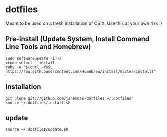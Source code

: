 # dotfiles

Meant to be used on a fresh installation of OS X. Use this at your own risk :)

## Pre-install (Update System, Install Command Line Tools and Homebrew)

    sudo softwareupdate -i -a
    xcode-select --install
    ruby -e "$(curl -fsSL https://raw.githubusercontent.com/Homebrew/install/master/install)"

## Installation

    git clone git://github.com/janesmae/dotfiles ~/.dotfiles
    source ~/.dotfiles/install.sh

## update

    source ~/.dotfiles/update.sh
